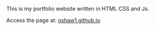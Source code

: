 This is my portfolio website written in HTML CSS and Js. 

Access the page at: [oshaw1.github.io](https://oshaw1.github.io)
